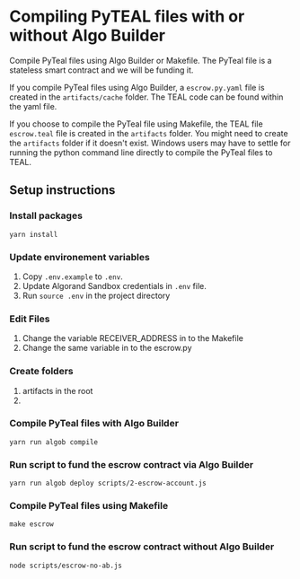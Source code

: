# Compiling PyTEAL files with or without Algo Builder
Compile PyTeal files using Algo Builder or Makefile. The PyTeal file is a stateless smart contract and we will be funding it.

If you compile PyTeal files using Algo Builder, a `escrow.py.yaml` file is created in the `artifacts/cache` folder. The TEAL code can be found within the yaml file.

If you choose to compile the PyTeal file using Makefile, the TEAL file `escrow.teal` file is created in the `artifacts` folder. You might need to create the `artifacts` folder if it doesn't exist. Windows users may have to settle for running the python command line directly to compile the PyTeal files to TEAL.

## Setup instructions

### Install packages
```
yarn install
```

### Update environement variables
1. Copy `.env.example` to `.env`.
2. Update Algorand Sandbox credentials in `.env` file.
3. Run `source .env` in the project directory

### Edit Files 
1. Change the variable RECEIVER_ADDRESS in to the Makefile 
2. Change the same variable in to the escrow.py 

### Create folders 
1. artifacts in the root
2.
 
### Compile PyTeal files with Algo Builder
```
yarn run algob compile
```

### Run script to fund the escrow contract via Algo Builder
```
yarn run algob deploy scripts/2-escrow-account.js
```

### Compile PyTeal files using Makefile
```
make escrow
```

### Run script to fund the escrow contract without Algo Builder
```
node scripts/escrow-no-ab.js
```
